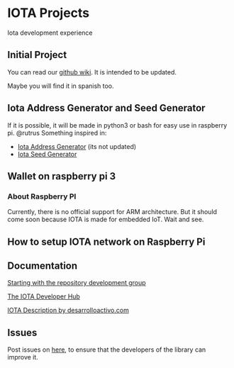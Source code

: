 # IOTA Projects
Iota development experience

## Initial Project
You can read our [github wiki](https://github.com/estebanrfp/iota/wiki). It is intended to be updated.

Maybe you will find it in spanish too.

## Iota Address Generator and Seed Generator
If it is possible, it will be made in python3 or bash for easy use in raspberry pi. @rutrus
Something inspired in:
 * [Iota Address Generator](https://github.com/domschiener/iota-address-generator) (its not updated)
 * [Iota Seed Generator](https://github.com/eukaryote31/iota-seed-gen)

## Wallet on raspberry pi 3

### About Raspberry PI
Currently, there is no official support for ARM architecture. But it should come soon because IOTA is made for embedded IoT. Wait and see.

## How to setup IOTA network on Raspberry Pi

## Documentation
[Starting with the repository development group](https://github.com/estebanrfp/iota/blob/master/getting-started.md)

[The IOTA Developer Hub](https://iota.readme.io/)

[IOTA Description by desarrolloactivo.com](https://desarrolloactivo.com/articulos/iota/)

## Issues
Post issues on [here](https://github.com/estebanrfp/iota/issues), to ensure that the developers of the library can improve it.
